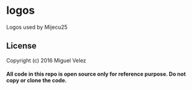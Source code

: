 # logos

Logos used by Mijecu25

## License

Copyright (c) 2016 Miguel Velez

#### All code in this repo is open source only for reference purpose. **Do not copy or clone the code.**

